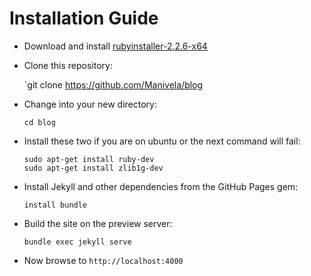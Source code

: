 # Installation Guide
* Download and install [rubyinstaller-2.2.6-x64](https://dl.bintray.com/oneclick/rubyinstaller/rubyinstaller-2.2.6-x64.exe)
* Clone this repository:

    `git clone https://github.com/Manivela/blog
* Change into your new directory:

    `cd blog`
* Install these two if you are on ubuntu or the next command will fail:
    ~~~~
    sudo apt-get install ruby-dev
    sudo apt-get install zlib1g-dev
    ~~~~
* Install Jekyll and other dependencies from the GitHub Pages gem:

    `install bundle `
* Build the site on the preview server:

    `bundle exec jekyll serve`
* Now browse to `http://localhost:4000`
